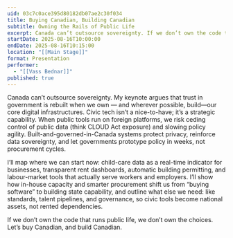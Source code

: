 ```yaml
---
uid: 03c7c0ace395d80182db07ae2c30f034
title: Buying Canadian, Building Canadian
subtitle: Owning the Rails of Public Life
excerpt: Canada can’t outsource sovereignty. If we don’t own the code that runs public life, we don’t own the choices.
startDate: 2025-08-16T10:00:00
endDate: 2025-08-16T10:15:00
location: "[[Main Stage]]"
format: Presentation
performer:
  - "[[Vass Bednar]]"
published: true
---
```

Canada can’t outsource sovereignty. My keynote argues that trust in government is rebuilt when we own — and wherever possible, build—our core digital infrastructures. Civic tech isn’t a nice-to-have; it’s a strategic capability. When public tools run on foreign platforms, we risk ceding control of public data (think CLOUD Act exposure) and slowing policy agility. Built-and-governed-in-Canada systems protect privacy, reinforce data sovereignty, and let governments prototype policy in weeks, not procurement cycles.

I’ll map where we can start now: child-care data as a real-time indicator for businesses, transparent rent dashboards, automatic building permitting, and labour-market tools that actually serve workers and employers. I’ll show how in-house capacity and smarter procurement shift us from “buying software” to building state capability, and outline what else we need: like standards, talent pipelines, and governance, so civic tools become national assets, not rented dependencies.

If we don’t own the code that runs public life, we don’t own the choices. Let’s buy Canadian, and build Canadian.